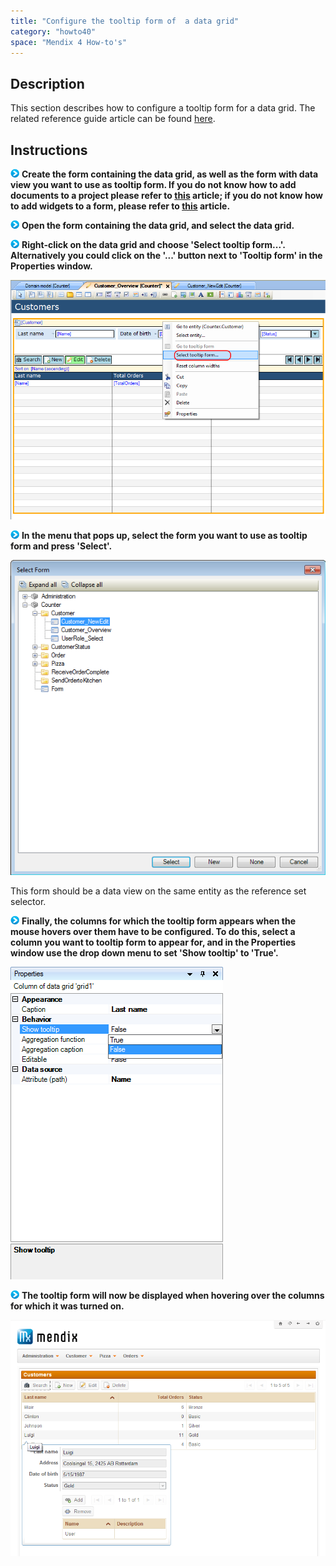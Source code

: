 ```yaml
---
title: "Configure the tooltip form of  a data grid"
category: "howto40"
space: "Mendix 4 How-to's"
---
```

## Description

This section describes how to configure a tooltip form for a data grid. The related reference guide article can be found [here](https://world.mendix.com/pages/releaseview.action?pageId=9699364).

## Instructions

![](attachments/819203/917932.png) **Create the form containing the data grid, as well as the form with data view you want to use as tooltip form. If you do not know how to add documents to a project please refer to [this](add-documents-to-a-module) article; if you do not know how to add widgets to a form, please refer to [this](add-a-widget-to-a-form) article.**

![](attachments/819203/917932.png) **Open the form containing the data grid, and select the data grid.**

![](attachments/819203/917932.png) **Right-click on the data grid and choose 'Select tooltip form...'. Alternatively you could click on the '...' button next to 'Tooltip form' in the Properties window.**

![](attachments/2621444/2752624.png)

![](attachments/819203/917932.png) **In the menu that pops up, select the form you want to use as tooltip form and press 'Select'.**

![](attachments/2621444/2752627.png)

This form should be a data view on the same entity as the reference set selector.

![](attachments/819203/917932.png) **Finally, the columns for which the tooltip form appears when the mouse hovers over them have to be configured. To do this, select a column you want to tooltip form to appear for, and in the Properties window use the drop down menu to set 'Show tooltip' to 'True'.**

![](attachments/2621444/2752626.png)

![](attachments/819203/917932.png) **The tooltip form will now be displayed when hovering over the columns for which it was turned on.**

![](attachments/2621444/2752625.png)

